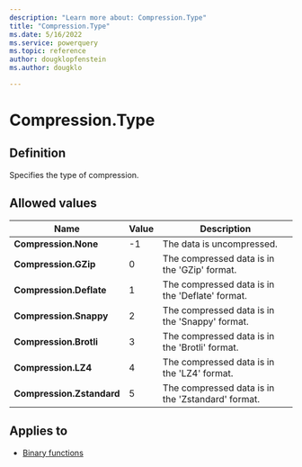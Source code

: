 ```yaml
---
description: "Learn more about: Compression.Type"
title: "Compression.Type"
ms.date: 5/16/2022
ms.service: powerquery
ms.topic: reference
author: dougklopfenstein
ms.author: dougklo

---
```

# Compression.Type

## Definition

Specifies the type of compression.

## Allowed values

|Name|Value|Description|
| ------- | -- | --------- |
|**Compression.None**|-1|The data is uncompressed.|
|**Compression.GZip**|0|The compressed data is in the 'GZip' format.|
|**Compression.Deflate**|1|The compressed data is in the 'Deflate' format.|
|**Compression.Snappy**|2|The compressed data is in the 'Snappy' format.|
|**Compression.Brotli**|3|The compressed data is in the 'Brotli' format.|
|**Compression.LZ4**|4|The compressed data is in the 'LZ4' format.|
|**Compression.Zstandard**|5|The compressed data is in the 'Zstandard' format.|

## Applies to

* [Binary functions](binary-functions.md)
